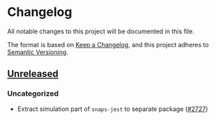 # Changelog

All notable changes to this project will be documented in this file.

The format is based on [Keep a Changelog](https://keepachangelog.com/en/1.0.0/),
and this project adheres to [Semantic Versioning](https://semver.org/spec/v2.0.0.html).

## [Unreleased]

### Uncategorized

- Extract simulation part of `snaps-jest` to separate package ([#2727](https://github.com/MetaMask/snaps/pull/2727))

[Unreleased]: https://github.com/MetaMask/snaps/
